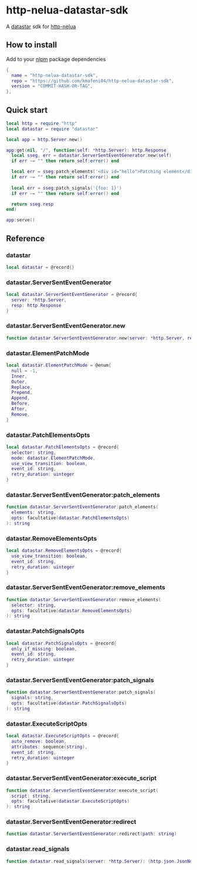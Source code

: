 # http-nelua-datastar-sdk

A [datastar](https://data-star.dev) sdk for [http-nelua](https://github.com/kmafeni04/http-nelua)

## How to install

Add to your [nlpm](https://github.com/kmafeni04/nlpm) package dependencies
```lua
{
  name = "http-nelua-datastar-sdk",
  repo = "https://github.com/kmafeni04/http-nelua-datastar-sdk",
  version = "COMMIT-HASH-OR-TAG",
},
```

## Quick start

```lua
local http = require "http"
local datastar = require "datastar"

local app = http.Server.new()

app:get(nil, "/", function(self: *http.Server): http.Response
  local sseg, err = datastar.ServerSentEventGenerator.new(self)
  if err ~= "" then return self:error() end

  local err = sseg:patch_elements('<div id="hello">Patching element</div>')
  if err ~= "" then return self:error() end
  
  local err = sseg:patch_signals('{foo: 1}')
  if err ~= "" then return self:error() end

  return sseg.resp
end)

app:serve()
```

## Reference

### datastar

```lua
local datastar = @record{}
```

### datastar.ServerSentEventGenerator

```lua
local datastar.ServerSentEventGenerator = @record{
  server: *http.Server,
  resp: http.Response
}
```

### datastar.ServerSentEventGenerator.new

```lua
function datastar.ServerSentEventGenerator.new(server: *http.Server, resp: http.Response): (datastar.ServerSentEventGenerator, string) 
```

### datastar.ElementPatchMode

```lua
local datastar.ElementPatchMode = @enum{
  null = -1,
  Inner,
  Outer,
  Replace,
  Prepend,
  Append,
  Before,
  After,
  Remove,
}
```

### datastar.PatchElementsOpts

```lua
local datastar.PatchElementsOpts = @record{
  selector: string,
  mode: datastar.ElementPatchMode,
  use_view_transition: boolean,
  event_id: string,
  retry_duration: uinteger
}
```

### datastar.ServerSentEventGenerator:patch_elements

```lua
function datastar.ServerSentEventGenerator:patch_elements(
  elements: string,
  opts: facultative(datastar.PatchElementsOpts)
): string
```

### datastar.RemoveElementsOpts

```lua
local datastar.RemoveElementsOpts = @record{
  use_view_transition: boolean,
  event_id: string,
  retry_duration: uinteger
}
```

### datastar.ServerSentEventGenerator:remove_elements

```lua
function datastar.ServerSentEventGenerator:remove_elements(
  selector: string,
  opts: facultative(datastar.RemoveElementsOpts)
): string
```

### datastar.PatchSignalsOpts

```lua
local datastar.PatchSignalsOpts = @record{
  only_if_missing: boolean,
  event_id: string,
  retry_duration: uinteger
}
```

### datastar.ServerSentEventGenerator:patch_signals

```lua
function datastar.ServerSentEventGenerator:patch_signals(
  signals: string,
  opts: facultative(datastar.PatchSignalsOpts)
): string
```

### datastar.ExecuteScriptOpts

```lua
local datastar.ExecuteScriptOpts = @record{
  auto_remove: boolean,
  attributes: sequence(string),
  event_id: string,
  retry_duration: uinteger
}
```

### datastar.ServerSentEventGenerator:execute_script

```lua
function datastar.ServerSentEventGenerator:execute_script(
  script: string,
  opts: facultative(datastar.ExecuteScriptOpts)
): string
```

### datastar.ServerSentEventGenerator:redirect

```lua
function datastar.ServerSentEventGenerator:redirect(path: string)
```

### datastar.read_signals

```lua
function datastar.read_signals(server: *http.Server): (http.json.JsonNode, string)
```

